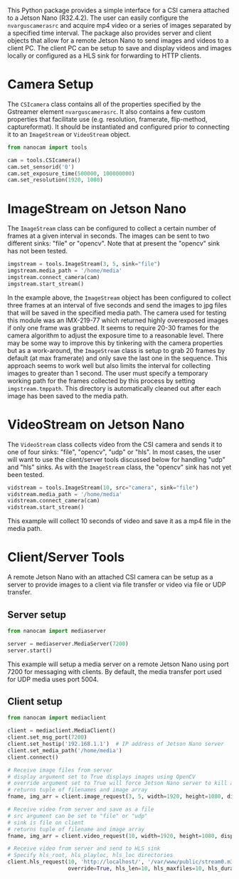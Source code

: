 This Python package provides a simple interface for a CSI camera attached to a Jetson Nano (R32.4.2).  The user can easily configure the `nvarguscamerasrc` and acquire mp4 video
or a series of images separated by a specified time interval.  The package also provides server and client objects that allow for a remote Jetson Nano to send images and videos
to a client PC.  The client PC can be setup to save and display videos and images locally or configured as a HLS sink for forwarding to HTTP clients.

# Camera Setup
The `CSIcamera` class contains all of the properties specified by the Gstreamer element `nvarguscamerasrc`.  It also contains a few custom properties that facilitate use (e.g. 
resolution, framerate, flip-method, captureformat). It should be instantiated and configured prior to connecting it to an `ImageStream` or `VideoStream` object.

```python
from nanocam import tools

cam = tools.CSIcamera()
cam.set_sensorid('0')
cam.set_exposure_time(500000, 100000000)
cam.set_resolution(1920, 1080)
```

# ImageStream on Jetson Nano
The `ImageStream` class can be configured to collect a certain number of frames at a given interval in seconds.  The images can be sent to two 
different sinks: "file" or "opencv".  Note that at present the "opencv" sink has not been tested.

```python
imgstream = tools.ImageStream(3, 5, sink="file")
imgstream.media_path = '/home/media'
imgstream.connect_camera(cam)
imgstream.start_stream()
```
In the example above, the `ImageStream` object has been configured to collect three frames at an interval of five seconds and send the images to
jpg files that will be saved in the specified media path.  The camera used for testing this module was an IMX-219-77 which returned highly 
overexposed images if only one frame was grabbed.  It seems to require 20-30 frames for the camera algorithm to adjust the exposure time to a 
reasonable level.  There may be some way to improve this by tinkering with the camera properties but as a work-around, the `ImageStream` class
is setup to grab 20 frames by default (at max framerate) and only save the last one in the sequence.  This approach seems to work well but also
limits the interval for collecting images to greater than 1 second.  The user must specify a temporary working path for the frames collected by this 
process by setting `imgstream.tmppath`.  This directory is automatically cleaned out after each image has been saved to the media path.

# VideoStream on Jetson Nano
The `VideoStream` class collects video from the CSI camera and sends it to one of four sinks: "file", "opencv", "udp" or "hls".  In most cases, 
the user will want to use the client/server tools discussed below for handling "udp" and "hls" sinks.  As with the `ImageStream` class, the "opencv"
sink has not yet been tested.

```python
vidstream = tools.ImageStream(10, src="camera", sink="file")
vidstream.media_path = '/home/media'
vidstream.connect_camera(cam)
vidstream.start_stream()
```
This example will collect 10 seconds of video and save it as a mp4 file in the media path.

# Client/Server Tools
A remote Jetson Nano with an attached CSI camera can be setup as a server to provide images to a client via file transfer or video via file or 
UDP transfer. 

## Server setup
```python
from nanocam import mediaserver

server = mediaserver.MediaServer(7200)
server.start()
```
This example will setup a media server on a remote Jetson Nano using port 7200 for messaging with clients.  By default, the media transfer port
used for UDP media uses port 5004.

## Client setup 
```python
from nanocam import mediaclient

client = mediaclient.MediaClient()
client.set_msg_port(7200)
client.set_hostip('192.168.1.1')  # IP address of Jetson Nano server
client.set_media_path('/home/media')
client.connect()

# Receive image files from server
# display argument set to True displays images using OpenCV
# override argument set to True will force Jetson Nano server to kill any existing streams to serve this one
# returns tuple of filenames and image array
fname, img_arr = client.image_request(3, 5, width=1920, height=1080, display=True, override=True)

# Receive video from server and save as a file
# src argument can be set to "file" or "udp"
# sink is file on client
# returns tuple of filename and image array
fname, img_arr = client.video_request(10, width=1920, height=1080, display=True, override=True, src="file")

# Receive video from server and send to HLS sink
# Specify hls_root, hls_playloc, hls_loc directories
client.hls_request(10, 'http://localhost/', '/var/www/public/stream0.m3u8', '/var/www/public/fragment%05d.ts', width=1920, height=1080, 
                   override=True, hls_len=10, hls_maxfiles=10, hls_duration=5)
```






